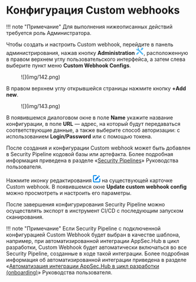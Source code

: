 # Конфигурация Custom webhooks

!!! note "Примечание"
    Для выполнения нижеописанных действий требуется роль Администратора.

Чтобы создать и настроить Custom webhook, перейдите в панель администрирования, нажав кнопку **Administration** ![](img/1.png), расположенную в правом верхнем углу пользовательского интерфейса, а затем слева выберите пункт меню **Custom Webhook Configs**.

<figure markdown>![](img/142.png)</figure>

В правом верхнем углу открывшейся страницы нажмите кнопку **+Add new**.

<figure markdown>![](img/143.png)</figure>

В появившемся диалоговом окне в поле **Name** укажите название конфигурации, в поле **URL** — адрес, на который будут передаваться соответствующие данные, а также выберите способ авторизации: с использованием **Login/Password** или с помощью токена.

После создания и конфигурации Custom webhook может быть добавлен в Security Pipeline кодовой базы или артефакта. Более подробная информация приведена в разделе «[Security Pipelines](../../ug/security%20pipelines/#security-pipelines)» Руководства пользователя.

Нажмите иконку редактирования ![](img/edit.png) на существующей карточке Custom webhook. В появившемся окне **Update custom webhook config** можно просмотреть и настроить его параметры.

После завершения конфигурирования Security Pipeline можно осуществлять экспорт в инструмент CI/CD с последующим запуском сканирования.

!!! note "Примечание"
    Если Security Pipeline c подключенной конфигурацией Custom Webhook будет выбран в качестве шаблона, например, при автоматизированной интеграции AppSec.Hub в цикл разработки, Custom Webhook будет автоматически включаться во все Security Pipeline, созданные в ходе такой интеграции. Более подробная информация об автоматизированной интеграции приведена в разделе «[Aвтоматизация интеграции AppSec.Hub в цикл разработки (onboarding)](../../ug/on-boarding/#on-boarding-appsechub)» Руководства пользователя.
